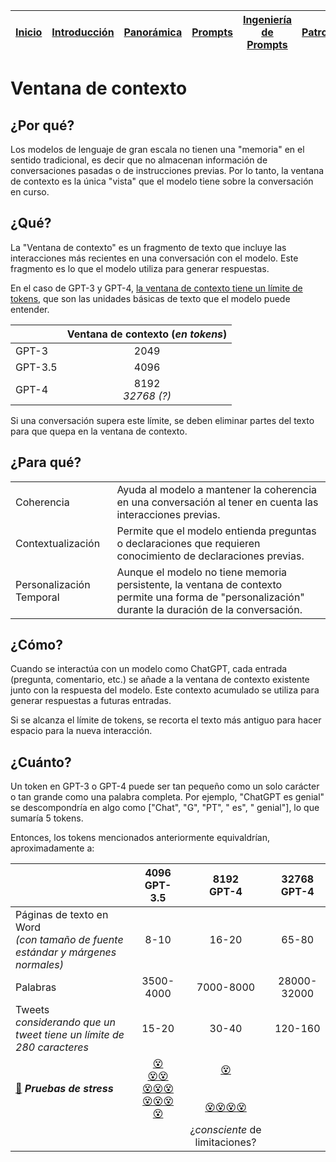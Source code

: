 <div align=right>

|[Inicio](/README.md)|[Introducción](/documentos/intro.md)|[Panorámica](/documentos/panorámica.md)|[Prompts](/prompts/README.md)|[Ingeniería de Prompts](/ingenieriaDePrompts/README.md)|[Patrones](/ingenieriaDePrompts/patrones/README.md)|[Casos de Uso](/casosDeUso/README.md)|
|-|-|-|-|-|-|-

</div>

# Ventana de contexto

## ¿Por qué?

Los modelos de lenguaje de gran escala no tienen una "memoria" en el sentido tradicional, es decir que no almacenan información de conversaciones pasadas o de instrucciones previas. Por lo tanto, la ventana de contexto es la única "vista" que el modelo tiene sobre la conversación en curso.

## ¿Qué?

La "Ventana de contexto" es un fragmento de texto que incluye las interacciones más recientes en una conversación con el modelo. Este fragmento es lo que el modelo utiliza para generar respuestas. 

En el caso de GPT-3 y GPT-4, [la ventana de contexto tiene un límite de tokens](https://platform.openai.com/docs/models/gpt-3-5), que son las unidades básicas de texto que el modelo puede entender.

||Ventana de contexto (*en tokens*)|
|-|:-:|
GPT-3|2049
GPT-3.5|4096
GPT-4| 8192<br>*32768 (?)*

Si una conversación supera este límite, se deben eliminar partes del texto para que quepa en la ventana de contexto.

## ¿Para qué?

|||
|-|-|
Coherencia|Ayuda al modelo a mantener la coherencia en una conversación al tener en cuenta las interacciones previas.
Contextualización|Permite que el modelo entienda preguntas o declaraciones que requieren conocimiento de declaraciones previas.
Personalización Temporal|Aunque el modelo no tiene memoria persistente, la ventana de contexto permite una forma de "personalización" durante la duración de la conversación.

## ¿Cómo?

Cuando se interactúa con un modelo como ChatGPT, cada entrada (pregunta, comentario, etc.) se añade a la ventana de contexto existente junto con la respuesta del modelo. Este contexto acumulado se utiliza para generar respuestas a futuras entradas.

Si se alcanza el límite de tokens, se recorta el texto más antiguo para hacer espacio para la nueva interacción.

## ¿Cuánto?

Un token en GPT-3 o GPT-4 puede ser tan pequeño como un solo carácter o tan grande como una palabra completa. Por ejemplo, "ChatGPT es genial" se descompondría en algo como ["Chat", "G", "PT", " es", " genial"], lo que sumaría 5 tokens.

Entonces, los tokens mencionados anteriormente equivaldrían, aproximadamente a:

||4096<br>GPT-3.5|8192<br>GPT-4|32768<br>GPT-4|
|-|:-:|:-:|:-:|
Páginas de texto en Word<br>*(con tamaño de fuente estándar y márgenes normales)*|8-10|16-20|65-80
Palabras|3500-4000|7000-8000|28000-32000
Tweets<br>*considerando que un tweet tiene un límite de 280 caracteres*|15-20|30-40|120-160
[📁](https://drive.google.com/drive/folders/1sHecgUKJyLfwhFBehn15R5bIXQTJ_sgs?usp=sharing) ***Pruebas de stress***|[😵](https://chat.openai.com/share/6a42b7fd-59b4-475c-a818-af69c0fc5c61) <br/> [😵😵](https://chat.openai.com/share/e43be7f4-3e87-4ddd-800d-7606996eb203) <br/> [😵😵😵](https://chat.openai.com/share/4396fda0-fe7f-43fc-8a43-28dc9e9d7d21) <br/> [😵😵😵😵](https://chat.openai.com/share/35492bb2-4252-4ab3-880c-b8792386ac51)|[😵](https://chat.openai.com/share/b5fbcb0a-f57e-472f-99c6-8b831fbfb870)<br><br><br>[😵😵😵😵](https://chat.openai.com/share/88efa50b-4c05-40b0-9c83-da7d6f477650)
|||¿*consciente* de limitaciones?
